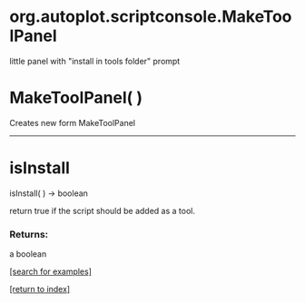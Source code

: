 # org.autoplot.scriptconsole.MakeToolPanel

little panel with "install in tools folder" prompt

# MakeToolPanel( )
Creates new form MakeToolPanel

***
<a name="isInstall"></a>
# isInstall
isInstall(  ) &rarr; boolean

return true if the script should be added as a tool.

### Returns:
a boolean


<a href="https://github.com/autoplot/dev/search?q=isInstall&unscoped_q=isInstall">[search for examples]</a>

<a href="https://github.com/autoplot/documentation/blob/master/javadoc/index-all.md">[return to index]</a>

